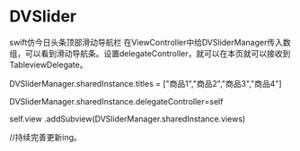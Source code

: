 # DVSlider
swift仿今日头条顶部滑动导航栏
在ViewController中给DVSliderManager传入数组，可以看到滑动导航条。设置delegateController，就可以在本页就可以接收到TableviewDelegate。

DVSliderManager.sharedInstance.titles = ["商品1","商品2","商品3","商品4"]

DVSliderManager.sharedInstance.delegateController=self

self.view .addSubview(DVSliderManager.sharedInstance.views)

//持续完善更新ing。

